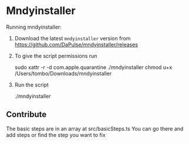 # Mndyinstaller

Running mndyinstaller:
1. Download the latest `mndyinstaller` version from 
https://github.com/DaPulse/mndyinstaller/releases
2. To give the script permissions run

    sudo xattr -r -d com.apple.quarantine ./mndyinstaller
    chmod u+x /Users/tombo/Downloads/mndyinstaller

3. Run the script

    ./mndyinstaller

## Contribute
The basic steps are in an array at src/basicSteps.ts
You can go there and add steps or find the step you want to fix


